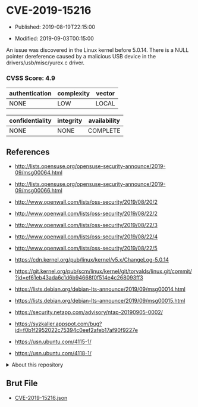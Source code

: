 # CVE-2019-15216

- Published: 2019-08-19T22:15:00

- Modified: 2019-09-03T00:15:00

An issue was discovered in the Linux kernel before 5.0.14. There is a NULL pointer dereference caused by a malicious USB device in the drivers/usb/misc/yurex.c driver.

### CVSS Score: **4.9**

| authentication | complexity | vector |
| --- | --- | --- |
| NONE | LOW | LOCAL |

| confidentiality | integrity | availability |
| --- | --- | --- |
| NONE | NONE | COMPLETE |

## References

* http://lists.opensuse.org/opensuse-security-announce/2019-09/msg00064.html

* http://lists.opensuse.org/opensuse-security-announce/2019-09/msg00066.html

* http://www.openwall.com/lists/oss-security/2019/08/20/2

* http://www.openwall.com/lists/oss-security/2019/08/22/2

* http://www.openwall.com/lists/oss-security/2019/08/22/3

* http://www.openwall.com/lists/oss-security/2019/08/22/4

* http://www.openwall.com/lists/oss-security/2019/08/22/5

* https://cdn.kernel.org/pub/linux/kernel/v5.x/ChangeLog-5.0.14

* https://git.kernel.org/pub/scm/linux/kernel/git/torvalds/linux.git/commit/?id=ef61eb43ada6c1d6b94668f0f514e4c268093ff3

* https://lists.debian.org/debian-lts-announce/2019/09/msg00014.html

* https://lists.debian.org/debian-lts-announce/2019/09/msg00015.html

* https://security.netapp.com/advisory/ntap-20190905-0002/

* https://syzkaller.appspot.com/bug?id=f0b1f2952022c75394c0eef2afeb17af90f9227e

* https://usn.ubuntu.com/4115-1/

* https://usn.ubuntu.com/4118-1/

<details>
<summary>About this repository</summary> 

  This repository is part of the project [Live Hack CVE](https://github.com/Live-Hack-CVE). Main website can be found [www.live-hack.org](https://www.live-hack.org) 
  
  Made by [Sn0wAlice](https://github.com/Sn0wAlice) for the people that care about security and need to have a feed of the latest CVEs. Hope you enjoy it, don't forget to star the repo and follow me on [Twitter](https://twitter.com/Sn0wAlice) and [Github](https://github.com/Sn0wAlice). And that is my [personnal website](https://www.alice-snow.me/)

  - [Home Page](https://github.com/Live-Hack-CVE)
  - [Framework](https://github.com/Live-Hack-CVE/cve-framework)
  - [CVE database](https://github.com/Live-Hack-CVE/full_database)
  - [Changelog](https://github.com/Live-Hack-CVE/Changelog)
</details>

## Brut File

* [CVE-2019-15216.json](https://raw.githubusercontent.com/Live-Hack-CVE/full_database/main/cves/2019/CVE-2019-15216.json)


